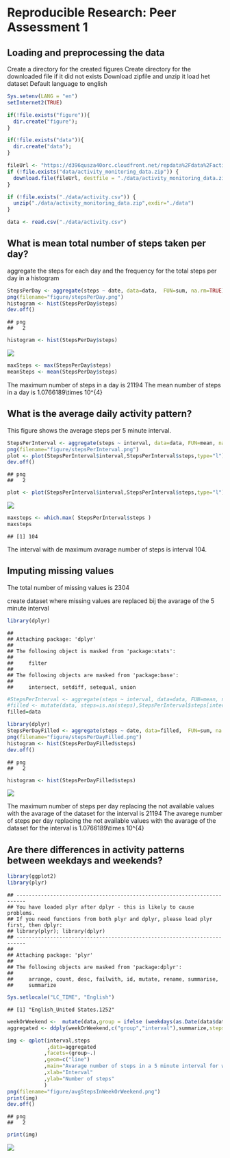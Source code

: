 # Reproducible Research: Peer Assessment 1


## Loading and preprocessing the data

Create a directory for the created figures
Create directory for the downloaded file if it did not exists
Download zipfile and unzip it
load het dataset
Default language to english

```r
Sys.setenv(LANG = "en")
setInternet2(TRUE)

if(!file.exists("figure")){
  dir.create("figure");
}

if(!file.exists("data")){
  dir.create("data");
}

fileUrl <- "https://d396qusza40orc.cloudfront.net/repdata%2Fdata%2Factivity.zip"
if (!file.exists("data/activity_monitoring_data.zip")) {
  download.file(fileUrl, destfile = "./data/activity_monitoring_data.zip")
}

if (!file.exists("./data/activity.csv")) {
  unzip("./data/activity_monitoring_data.zip",exdir="./data")
}

data <- read.csv("./data/activity.csv")
```

## What is mean total number of steps taken per day?

aggregate the steps for each day and the frequency for the total steps per day in a histogram

```r
StepsPerDay <- aggregate(steps ~ date, data=data,  FUN=sum, na.rm=TRUE)
png(filename="figure/stepsPerDay.png")
histogram <- hist(StepsPerDay$steps)
dev.off()
```

```
## png 
##   2
```

```r
histogram <- hist(StepsPerDay$steps)
```

![](PA1_template_files/figure-html/unnamed-chunk-2-1.png) 


```r
maxSteps <- max(StepsPerDay$steps)
meanSteps <- mean(StepsPerDay$steps)
```

The maximum number of steps in a day is 21194
The mean number of steps in a day is 1.0766189\times 10^{4}

## What is the average daily activity pattern?

This figure shows the average steps per 5 minute interval.

```r
StepsPerInterval <- aggregate(steps ~ interval, data=data, FUN=mean, na.rm=TRUE)
png(filename="figure/stepsPerInterval.png")
plot <- plot(StepsPerInterval$interval,StepsPerInterval$steps,type="l")
dev.off()
```

```
## png 
##   2
```

```r
plot <- plot(StepsPerInterval$interval,StepsPerInterval$steps,type="l")
```

![](PA1_template_files/figure-html/unnamed-chunk-3-1.png) 

```r
maxsteps <- which.max( StepsPerInterval$steps )
maxsteps
```

```
## [1] 104
```

The interval with de maximum avarage number of steps is interval 104.

## Imputing missing values



The total number of missing values is 2304

create dataset where missing values are replaced bij the avarage of the 5 minute interval

```r
library(dplyr)
```

```
## 
## Attaching package: 'dplyr'
## 
## The following object is masked from 'package:stats':
## 
##     filter
## 
## The following objects are masked from 'package:base':
## 
##     intersect, setdiff, setequal, union
```

```r
#StepsPerInterval <- aggregate(steps ~ interval, data=data, FUN=mean, na.rm=TRUE)
#filled <- mutate(data, steps=is.na(steps),StepsPerInterval$steps[interval],steps)
filled=data
```


```r
library(dplyr)
StepsPerDayFilled <- aggregate(steps ~ date, data=filled,  FUN=sum, na.rm=TRUE)
png(filename="figure/stepsPerDayFilled.png")
histogram <- hist(StepsPerDayFilled$steps)
dev.off()
```

```
## png 
##   2
```

```r
histogram <- hist(StepsPerDayFilled$steps)
```

![](PA1_template_files/figure-html/unnamed-chunk-5-1.png) 



The maximum number of steps per day replacing the not available values with the avarage of the dataset for the interval is 21194
The avarege number of steps per day replacing the not available values with the avarage of the dataset for the interval is 1.0766189\times 10^{4}

## Are there differences in activity patterns between weekdays and weekends?

```r
library(ggplot2)
library(plyr)
```

```
## -------------------------------------------------------------------------
## You have loaded plyr after dplyr - this is likely to cause problems.
## If you need functions from both plyr and dplyr, please load plyr first, then dplyr:
## library(plyr); library(dplyr)
## -------------------------------------------------------------------------
## 
## Attaching package: 'plyr'
## 
## The following objects are masked from 'package:dplyr':
## 
##     arrange, count, desc, failwith, id, mutate, rename, summarise,
##     summarize
```

```r
Sys.setlocale("LC_TIME", "English")
```

```
## [1] "English_United States.1252"
```

```r
weekOrWeekend <-  mutate(data,group = ifelse (weekdays(as.Date(data$date),TRUE) %in% c("Sat ","Sun"),"weekend","weekday"))
aggregated <- ddply(weekOrWeekend,c("group","interval"),summarize,steps=mean(steps,na.rm=TRUE))

img <- qplot(interval,steps
             ,data=aggregated
            ,facets=(group~.)
            ,geom=c("line")
            ,main="Avarage number of steps in a 5 minute interval for weekdays and weekend"
            ,xlab="Interval"
            ,ylab="Number of steps"
            )
png(filename="figure/avgStepsInWeekOrWeekend.png")
print(img)
dev.off()
```

```
## png 
##   2
```

```r
print(img)
```

![](PA1_template_files/figure-html/unnamed-chunk-7-1.png) 
